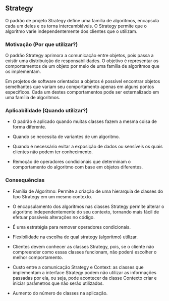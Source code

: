## Strategy

O padrão de projeto Strategy define uma família de algoritmos,
encapsula cada um deles e os torna intercambiáveis. O Strategy permite que
o algoritmo varie independentemente dos clientes que o utilizam.

### Motivação (Por que utilizar?)

O padrão Strategy aprimora a comunicação entre objetos, pois passa a
existir uma distribuição de responsabilidades. O objetivo é representar os
comportamentos de um objeto por meio de uma família de algoritmos que os
implementam.

Em projetos de software orientados a objetos é possível encontrar
objetos semelhantes que variam seu comportamento apenas em alguns pontos
específicos. Cada um destes comportamentos pode ser externalizado em uma
família de algoritmos.

### Aplicabilidade (Quando utilizar?)

* O padrão é aplicado quando muitas classes fazem a mesma coisa de forma diferente.


* Quando se necessita de variantes de um algoritmo.


* Quando é necessário evitar a exposição de dados ou sensíveis os quais clientes não podem ter conhecimento.


* Remoção de operadores condicionais que determinam o comportamento do algoritmo com base em objetos diferentes.

### Consequências

* Família de Algoritmo: Permite a criação de uma hierarquia de classes do tipo Strategy em um mesmo contexto.


* O encapsulamento dos algoritmos nas classes Strategy permite alterar
  o algoritmo independentemente do seu contexto, tornando mais fácil de
  efetuar possíveis alterações no código.


* É uma estratégia para remover operadores condicionais.


* Flexibilidade na escolha de qual strategy (algoritmo) utilizar.


* Clientes devem conhecer as classes Strategy, pois, se o cliente não
  compreender como essas classes funcionam, não poderá escolher o
  melhor comportamento.


* Custo entre a comunicação Strategy e Context: as classes que
  implementam a interface Strategy podem não utilizar as informações
  passadas por ela, ou seja, pode acontecer da classe Contexto criar e
  iniciar parâmetros que não serão utilizados.


* Aumento do número de classes na aplicação.